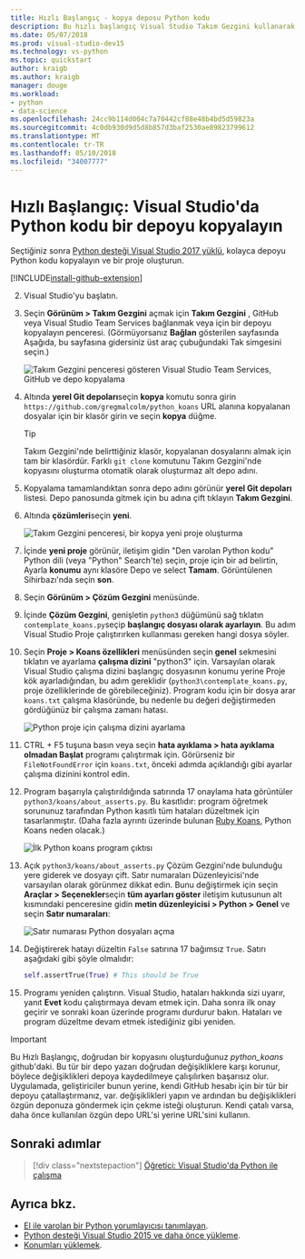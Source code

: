 ```yaml
---
title: Hızlı Başlangıç - kopya deposu Python kodu
description: Bu hızlı başlangıç Visual Studio Takım Gezgini kullanarak Python koans depoyu kopyalama tarafından Visual Studio'da Python projesi oluşturun.
ms.date: 05/07/2018
ms.prod: visual-studio-dev15
ms.technology: vs-python
ms.topic: quickstart
author: kraigb
ms.author: kraigb
manager: douge
ms.workload:
- python
- data-science
ms.openlocfilehash: 24cc9b114d004c7a70442cf88e48b4bd5d59823a
ms.sourcegitcommit: 4c0db930d9d5d8b857d3baf2530ae89823799612
ms.translationtype: MT
ms.contentlocale: tr-TR
ms.lasthandoff: 05/10/2018
ms.locfileid: "34007777"
---
```

# <a name="quickstart-clone-a-repository-of-python-code-in-visual-studio"></a>Hızlı Başlangıç: Visual Studio'da Python kodu bir depoyu kopyalayın

Seçtiğiniz sonra [Python desteği Visual Studio 2017 yüklü](installing-python-support-in-visual-studio.md), kolayca depoyu Python kodu kopyalayın ve bir proje oluşturun.

[!INCLUDE[install-github-extension](includes/install-github-extension.md)]

2. Visual Studio'yu başlatın.

3. Seçin **Görünüm > Takım Gezgini** açmak için **Takım Gezgini** , GitHub veya Visual Studio Team Services bağlanmak veya için bir depoyu kopyalayın penceresi. (Görmüyorsanız **Bağlan** gösterilen sayfasında Aşağıda, bu sayfasına gidersiniz üst araç çubuğundaki Tak simgesini seçin.)

    ![Takım Gezgini penceresi gösteren Visual Studio Team Services, GitHub ve depo kopyalama](media/team-explorer.png)

4. Altında **yerel Git depoları**seçin **kopya** komutu sonra girin `https://github.com/gregmalcolm/python_koans` URL alanına kopyalanan dosyalar için bir klasör girin ve seçin **kopya** düğme.

    > [!Tip]
    > Takım Gezgini'nde belirttiğiniz klasör, kopyalanan dosyalarını almak için tam bir klasördür. Farklı `git clone` komutunu Takım Gezgini'nde kopyasını oluşturma otomatik olarak oluşturmaz alt depo adını.

5. Kopyalama tamamlandıktan sonra depo adını görünür **yerel Git depoları** listesi. Depo panosunda gitmek için bu adına çift tıklayın **Takım Gezgini**.

6. Altında **çözümleri**seçin **yeni**.

    ![Takım Gezgini penceresi, bir kopya yeni proje oluşturma](media/team-explorer-new-project.png)

7. İçinde **yeni proje** görünür, iletişim gidin "Den varolan Python kodu" Python dili (veya "Python" Search'te) seçin, proje için bir ad belirtin, Ayarla **konumu** aynı klasöre Depo ve select **Tamam**. Görüntülenen Sihirbazı'nda seçin **son**.

8. Seçin **Görünüm > Çözüm Gezgini** menüsünde.

9. İçinde **Çözüm Gezgini**, genişletin `python3` düğümünü sağ tıklatın `contemplate_koans.py`seçip **başlangıç dosyası olarak ayarlayın**. Bu adım Visual Studio Proje çalıştırırken kullanması gereken hangi dosya söyler.

10. Seçin **Proje > Koans özellikleri** menüsünden seçin **genel** sekmesini tıklatın ve ayarlama **çalışma dizini** "python3" için. Varsayılan olarak Visual Studio çalışma dizini başlangıç dosyasının konumu yerine Proje kök ayarladığından, bu adım gereklidir (`python3\contemplate_koans.py`, proje özelliklerinde de görebileceğiniz). Program kodu için bir dosya arar `koans.txt` çalışma klasöründe, bu nedenle bu değeri değiştirmeden gördüğünüz bir çalışma zamanı hatası.

    ![Python proje için çalışma dizini ayarlama](media/projects-set-working-directory.png)

11. CTRL + F5 tuşuna basın veya seçin **hata ayıklama > hata ayıklama olmadan Başlat** programı çalıştırmak için. Görürseniz bir `FileNotFoundError` için `koans.txt`, önceki adımda açıklandığı gibi ayarlar çalışma dizinini kontrol edin.

12. Program başarıyla çalıştırıldığında satırında 17 onaylama hata görüntüler `python3/koans/about_asserts.py`. Bu kasıtlıdır: program öğretmek sorununuz tarafından Python kasıtlı tüm hataları düzeltmek için tasarlanmıştır. (Daha fazla ayrıntı üzerinde bulunan [Ruby Koans](http://rubykoans.com/), Python Koans neden olacak.)

    ![İlk Python koans program çıktısı](media/koans-output.png)

13. Açık `python3/koans/about_asserts.py` Çözüm Gezgini'nde bulunduğu yere giderek ve dosyayı çift. Satır numaraları Düzenleyicisi'nde varsayılan olarak görünmez dikkat edin. Bunu değiştirmek için seçin **Araçlar > Seçenekler**seçin **tüm ayarları göster** iletişim kutusunun alt kısmındaki penceresine gidin **metin düzenleyicisi > Python > Genel** ve seçin **Satır numaraları**:

    ![Satır numarası Python dosyaları açma](media/options-general-line-numbers.png)

14. Değiştirerek hatayı düzeltin `False` satırına 17 bağımsız `True`. Satırı aşağıdaki gibi şöyle olmalıdır:

    ```python
    self.assertTrue(True) # This should be True
    ```

15. Programı yeniden çalıştırın. Visual Studio, hataları hakkında sizi uyarır, yanıt **Evet** kodu çalıştırmaya devam etmek için. Daha sonra ilk onay geçirir ve sonraki koan üzerinde programı durdurur bakın. Hataları ve program düzeltme devam etmek istediğiniz gibi yeniden.

> [!Important]
> Bu Hızlı Başlangıç, doğrudan bir kopyasını oluşturduğunuz *python_koans* github'daki. Bu tür bir depo yazarı doğrudan değişikliklere karşı korunur, böylece değişiklikleri depoya kaydedilmeye çalışılırken başarısız olur. Uygulamada, geliştiriciler bunun yerine, kendi GitHub hesabı için bir tür bir depoyu çatallaştırmanız, var. değişiklikleri yapın ve ardından bu değişiklikleri özgün deponuza göndermek için çekme isteği oluşturun. Kendi çatalı varsa, daha önce kullanılan özgün depo URL'si yerine URL'sini kullanın.

## <a name="next-steps"></a>Sonraki adımlar

> [!div class="nextstepaction"]
> [Öğretici: Visual Studio'da Python ile çalışma](tutorial-working-with-python-in-visual-studio-step-01-create-project.md)

## <a name="see-also"></a>Ayrıca bkz.

- [El ile varolan bir Python yorumlayıcısı tanımlayan](managing-python-environments-in-visual-studio.md#manually-identify-an-existing-environment).
- [Python desteği Visual Studio 2015 ve daha önce yükleme](installing-python-support-in-visual-studio.md).
- [Konumları yüklemek](installing-python-support-in-visual-studio.md#install-locations).
